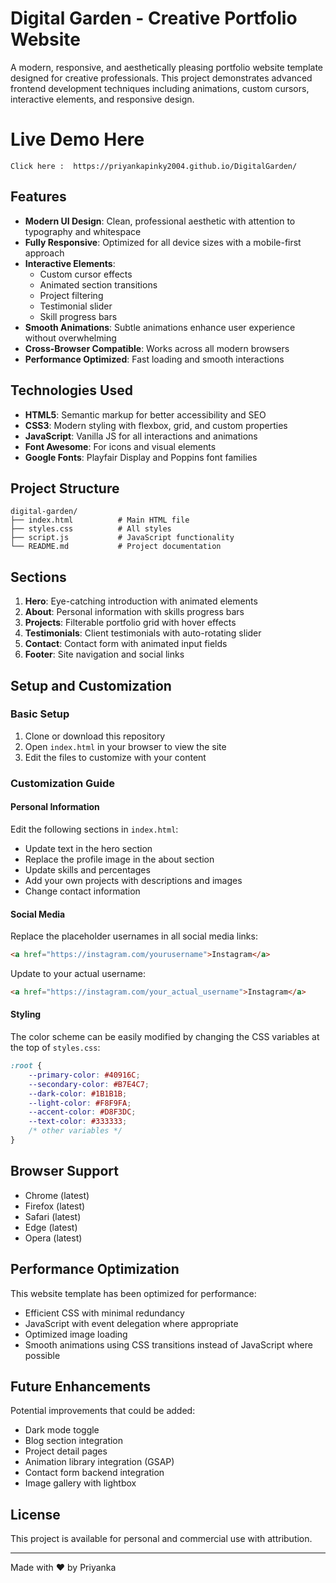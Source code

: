 # Digital Garden - Creative Portfolio Website

A modern, responsive, and aesthetically pleasing portfolio website template designed for creative professionals. This project demonstrates advanced frontend development techniques including animations, custom cursors, interactive elements, and responsive design.

# Live Demo Here
```
Click here :  https://priyankapinky2004.github.io/DigitalGarden/

```
## Features

- **Modern UI Design**: Clean, professional aesthetic with attention to typography and whitespace
- **Fully Responsive**: Optimized for all device sizes with a mobile-first approach
- **Interactive Elements**: 
  - Custom cursor effects
  - Animated section transitions
  - Project filtering
  - Testimonial slider
  - Skill progress bars
- **Smooth Animations**: Subtle animations enhance user experience without overwhelming
- **Cross-Browser Compatible**: Works across all modern browsers
- **Performance Optimized**: Fast loading and smooth interactions

## Technologies Used

- **HTML5**: Semantic markup for better accessibility and SEO
- **CSS3**: Modern styling with flexbox, grid, and custom properties
- **JavaScript**: Vanilla JS for all interactions and animations
- **Font Awesome**: For icons and visual elements
- **Google Fonts**: Playfair Display and Poppins font families

## Project Structure

```
digital-garden/
├── index.html          # Main HTML file
├── styles.css          # All styles
├── script.js           # JavaScript functionality
└── README.md           # Project documentation
```

## Sections

1. **Hero**: Eye-catching introduction with animated elements
2. **About**: Personal information with skills progress bars
3. **Projects**: Filterable portfolio grid with hover effects
4. **Testimonials**: Client testimonials with auto-rotating slider
5. **Contact**: Contact form with animated input fields
6. **Footer**: Site navigation and social links

## Setup and Customization

### Basic Setup

1. Clone or download this repository
2. Open `index.html` in your browser to view the site
3. Edit the files to customize with your content

### Customization Guide

#### Personal Information

Edit the following sections in `index.html`:

- Update text in the hero section
- Replace the profile image in the about section
- Update skills and percentages
- Add your own projects with descriptions and images
- Change contact information

#### Social Media

Replace the placeholder usernames in all social media links:

```html
<a href="https://instagram.com/yourusername">Instagram</a>
```

Update to your actual username:

```html
<a href="https://instagram.com/your_actual_username">Instagram</a>
```

#### Styling

The color scheme can be easily modified by changing the CSS variables at the top of `styles.css`:

```css
:root {
    --primary-color: #40916C;
    --secondary-color: #B7E4C7;
    --dark-color: #1B1B1B;
    --light-color: #F8F9FA;
    --accent-color: #D8F3DC;
    --text-color: #333333;
    /* other variables */
}
```

## Browser Support

- Chrome (latest)
- Firefox (latest)
- Safari (latest)
- Edge (latest)
- Opera (latest)

## Performance Optimization

This website template has been optimized for performance:

- Efficient CSS with minimal redundancy
- JavaScript with event delegation where appropriate
- Optimized image loading
- Smooth animations using CSS transitions instead of JavaScript where possible

## Future Enhancements

Potential improvements that could be added:

- Dark mode toggle
- Blog section integration
- Project detail pages
- Animation library integration (GSAP)
- Contact form backend integration
- Image gallery with lightbox


## License

This project is available for personal and commercial use with attribution.

---


Made with ❤️ by Priyanka
